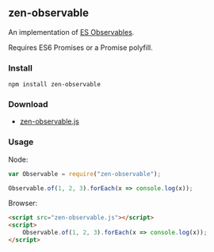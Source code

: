 ## zen-observable

An implementation of [ES Observables](https://github.com/zenparsing/es-observable).

Requires ES6 Promises or a Promise polyfill.

### Install

```
npm install zen-observable
```

### Download

- [zen-observable.js](https://raw.githubusercontent.com/zenparsing/zen-observable/master/zen-observable.js)

### Usage

Node:

```js
var Observable = require("zen-observable");

Observable.of(1, 2, 3).forEach(x => console.log(x));
```

Browser:

```html
<script src="zen-observable.js"></script>
<script>
    Observable.of(1, 2, 3).forEach(x => console.log(x));
</script>
```
